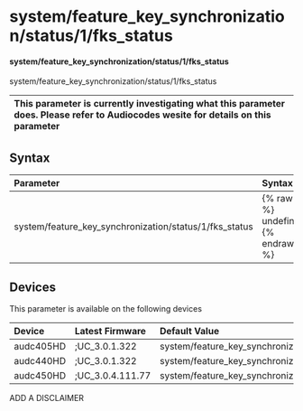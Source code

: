 ﻿---
description: system/feature_key_synchronization/status/1/fks_status
search: false
---

# system/feature_key_synchronization/status/1/fks_status

#### system/feature_key_synchronization/status/1/fks_status

system/feature_key_synchronization/status/1/fks_status


| This parameter is currently investigating what this parameter does. Please refer to Audiocodes wesite for details on this parameter | 
| :--- |

## Syntax
| Parameter | Syntax |
| :--- | :--- |
|system/feature_key_synchronization/status/1/fks_status | {% raw %} undefined {% endraw %}|

## Devices
This parameter is available on the following devices

| Device | Latest Firmware | Default Value |
|:---|:---|:---|
| audc405HD | ;UC_3.0.1.322 | system/feature_key_synchronization/status/1/fks_status=FKS_NONE 
| audc440HD | ;UC_3.0.1.322 | system/feature_key_synchronization/status/1/fks_status=FKS_NONE 
| audc450HD | ;UC_3.0.4.111.77 | system/feature_key_synchronization/status/1/fks_status=FKS_NONE 

ADD A DISCLAIMER
